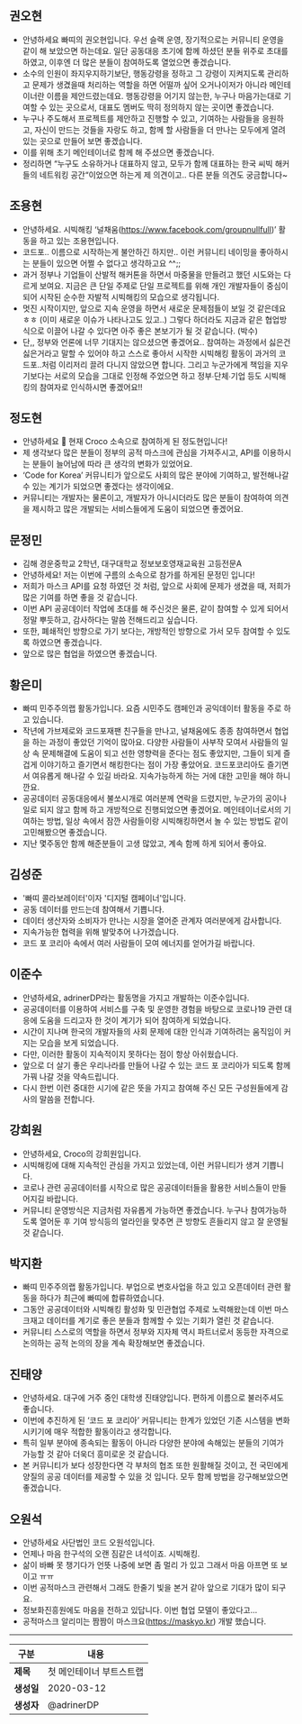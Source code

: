 ## 권오현
- 안녕하세요 빠띠의 권오현입니다. 우선 슬랙 운영, 장기적으로는 커뮤니티 운영을 같이 해 보았으면 하는데요. 일단 공동대응 초기에 함께 하셨던 분들 위주로 초대를 하였고, 이후엔 더 많은 분들이 참여하도록 열었으면 좋겠습니다.
- 소수의 인원이 좌지우지하기보단, 행동강령을 정하고 그 강령이 지켜지도록 관리하고 문제가 생겼을때 처리하는 역할을 하면 어떨까 싶어 오거나이저가 아니라 메인테이너란 이름을 제안드렸는데요. 행동강령을 어기지 않는한, 누구나 마음가는대로 기여할 수 있는 곳으로서, 대표도 멤버도 딱히 정의하지 않는 곳이면 좋겠습니다.
- 누구나 주도해서 프로젝트를 제안하고 진행할 수 있고, 기여하는 사람들을 응원하고, 자신이 만드는 것들을 자랑도 하고, 함께 할 사람들을 더 만나는 모두에게 열려 있는 곳으로 만들어 보면 좋겠습니다.
- 이를 위해 초기 메인테이너로 함께 해 주셨으면 좋겠습니다.
- 정리하면 “누구도 소유하거나 대표하지 않고, 모두가 함께 대표하는 한국 씨빅 해커들의 네트워킹 공간“이었으면 하는게 제 의견이고.. 다른 분들 의견도 궁금합니다~

## 조용현
- 안녕하세요. 시빅해킹 ‘널채움(https://www.facebook.com/groupnullfull)’ 활동을 하고 있는 조용현입니다.
- 코드포.. 이름으로 시작하는게 불안하긴 하지만.. 이런 커뮤니티 네이밍을 좋아하시는 분들이 있으면 어쩔 수 없다고 생각하고요 ^^;;
- 과거 정부나 기업들이 산발적 해커톤을 하면서 마중물을 만들려고 했던 시도와는 다르게 보여요. 지금은 큰 단일 주제로 단일 프로젝트를 위해 개인 개발자들이 중심이 되어 시작된 순수한 자발적 시빅해킹의 모습으로 생각됩니다.
- 멋진 시작이지만, 앞으로 지속 운영을 하면서 새로운 문제점들이 보일 것 같은데요 ㅎㅎ (이미 새로운 이슈가 나타나고도 있고..) 그렇다 하더라도 지금과 같은 협업방식으로 이끌어 나갈 수 있다면 아주 좋은 본보기가 될 것 같습니다. (박수)
- 단,, 정부와 언론에 너무 기대지는 않으셨으면 좋겠어요.. 참여하는 과정에서 싫은건 싫은거라고 말할 수 있어야 하고 스스로 좋아서 시작한 시빅해킹 활동이 과거의 코드포..처럼 이리저리 끌려 다니지 않았으면 합니다. 그리고 누군가에게 책임을 지우기보다는 서로의 모습을 그대로 인정해 주었으면 하고 정부∙단체∙기업 등도 시빅해킹의 참여자로 인식하시면 좋겠어요!!

## 정도현
- 안녕하세요 👋 현재 Croco 소속으로 참여하게 된 정도현입니다!
- 제 생각보다 많은 분들이 정부의 공적 마스크에 관심을 가져주시고, API를 이용하시는 분들이 늘어남에 따라 큰 생각의 변화가 있었어요.
- ‘Code for Korea’ 커뮤니티가 앞으로도 사회의 많은 분야에 기여하고, 발전해나갈 수 있는 계기가 되었으면 좋겠다는 생각이에요.
- 커뮤니티는 개발자는 물론이고, 개발자가 아니시더라도 많은 분들이 참여하여 의견을 제시하고 많은 개발되는 서비스들에게 도움이 되었으면 좋겠어요.

## 문정민
- 김해 경운중학교 2학년, 대구대학교 정보보호영재교육원 고등전문A
- 안녕하세요! 저는 이번에 구름의 소속으로 참가를 하게된 문정민 입니다!
- 저희가 마스크 API를 요청 하였던 것 처럼, 앞으로 사회에 문제가 생겼을 때, 저희가 많은 기여를 하면 좋을 것 같습니다.
- 이번 API 공공데이터 작업에 초대를 해 주신것은 물론, 같이 참여할 수 있게 되어서 정말 뿌듯하고, 감사하다는 말씀 전해드리고 싶습니다.
- 또한, 폐쇄적인 방향으로 가기 보다는, 개방적인 방향으로 가서 모두 참여할 수 있도록 하였으면 좋겠습니다.
- 앞으로 많은 협업을 하였으면 좋겠습니다.

## 황은미
- 빠띠 민주주의랩 활동가입니다. 요즘 시민주도 캠페인과 공익데이터 활동을 주로 하고 있습니다.
- 작년에 가브제로와 코드포재팬 친구들을 만나고, 널채움에도 종종 참여하면서 협업을 하는 과정이 좋았던 기억이 많아요. 다양한 사람들이 사부작 모여서 사람들의 일상 속 문제해결에 도움이 되고 선한 영향력을 준다는 점도 좋았지만, 그들이 되게 즐겁게 이야기하고 즐기면서 해킹한다는 점이 가장 좋았어요. 코드포코리아도 즐기면서 여유롭게 해나갈 수 있길 바라요. 지속가능하게 하는 거에 대한 고민을 해야 하니깐요.
- 공공데이터 공동대응에서 불쏘시개로 여러분께 연락을 드렸지만, 누군가의 공이나 일로 되지 않고 함께 하고 개방적으로 진행되었으면 좋겠어요. 메인테이너로서의 기여하는 방법, 일상 속에서 잠깐 사람들이랑 시빅해킹하면서 놀 수 있는 방법도 같이 고민해봤으면 좋겠습니다.
- 지난 몇주동안 함께 해준분들이 고생 많았고, 계속 함께 하게 되어서 좋아요.

## 김성준
- '빠띠 콜라보레이터'이자 '디지털 캠페이너'입니다.
- 공동 데이터를 만드는데 참여해서 기쁩니다.
- 데이터 생산자와 소비자가 만나는 시장을 열어준 관계자 여러분에게 감사합니다.
- 지속가능한 협력을 위해 발맞추어 나가겠습니다.
- 코드 포 코리아 속에서 여러 사람들이 모여 에너지를 얻어가길 바랍니다.

## 이준수
- 안녕하세요, adrinerDP라는 활동명을 가지고 개발하는 이준수입니다.
- 공공데이터를 이용하여 서비스를 구축 및 운영한 경험을 바탕으로 코로나19 관련 대응에 도움을 드리고자 한 것이 계기가 되어 참여하게 되었습니다.
- 시간이 지나며 한국의 개발자들의 사회 문제에 대한 인식과 기여하려는 움직임이 커지는 모습을 보게 되었습니다.
- 다만, 이러한 활동이 지속적이지 못하다는 점이 항상 아쉬웠습니다.
- 앞으로 더 살기 좋은 우리나라를 만들어 나갈 수 있는 코드 포 코리아가 되도록 함께 가꿔 나갈 것을 약속드립니다.
- 다시 한번 이런 중대한 시기에 같은 뜻을 가지고 참여해 주신 모든 구성원들에게 감사의 말씀을 전합니다.

## 강희원
- 안녕하세요, Croco의 강희원입니다.
- 시빅해킹에 대해 지속적인 관심을 가지고 있었는데, 이런 커뮤니티가 생겨 기쁩니다.
- 코로나 관련 공공데이터를 시작으로 많은 공공데이터들을 활용한 서비스들이 만들어지길 바랍니다.
- 커뮤니티 운영방식은 지금처럼 자유롭게 가능하면 좋겠습니다. 누구나 참여가능하도록 열어둔 후 기여 방식등의 얼라인을 맞추면 큰 방향도 흔들리지 않고 잘 운영될 것 같습니다.

## 박지환
- 빠띠 민주주의랩 활동가입니다. 부업으로 변호사업을 하고 있고 오픈데이터 관련 활동을 하다가 최근에 빠띠에 합류하였습니다.
- 그동안 공공데이터와 시빅해킹 활성화 및 민관협업 주제로 노력해왔는데 이번 마스크재고 데이터를 계기로 좋은 분들과 함께할 수 있는 기회가 열린 것 같습니다.
- 커뮤니티 스스로의 역할을 하면서 정부와 지자체 역시 파트너로서 동등한 자격으로 논의하는 공적 논의의 장을 계속 확장해보면 좋겠습니다.
 
## 진태양
- 안녕하세요. 대구에 거주 중인 대학생 진태양입니다. 편하게 이름으로 불러주셔도 좋습니다.
- 이번에 추진하게 된 ‘코드 포 코리아’ 커뮤니티는 한계가 있었던 기존 시스템을 변화시키기에 매우 적합한 활동이라고 생각합니다.
- 특히 일부 분야에 종속되는 활동이 아니라 다양한 분야에 속해있는 분들의 기여가 가능할 것 같아 더욱더 흥미로운 것 같습니다.
- 본 커뮤니티가 보다 성장한다면 각 부처의 협조 또한 원활해질 것이고, 전 국민에게 양질의 공공 데이터를 제공할 수 있을 것 입니다. 모두 함께 방법을 강구해보았으면 좋겠습니다.

## 오원석
- 안녕하세요 사단법인 코드 오원석입니다.
- 언제나 마음 한구석의 오랜 짐같은 녀석이죠. 시빅해킹.
- 삶이 바빠 못 챙기다가 언뜻 나중에 보면 좀 멀리 가 있고 그래서 마음 아프면 또 보이고 ㅠㅠ
- 이번 공적마스크 관련해서 그래도 한줄기 빛을 본거 같아 앞으로 기대가 많이 되구요.
- 정보화진흥원에도 마음을 전하고 있답니다. 이번 협업 모델이 좋았다고...
- 공적마스크 알리미는 짬짬이 마스크요(https://maskyo.kr) 개발 했습니다.

---

| 구분| 내용 |
| --- | --- |
| **제목** | 첫 메인테이너 부트스트랩 |
| **생성일** | 2020-03-12 |
| **생성자** | @adrinerDP |
